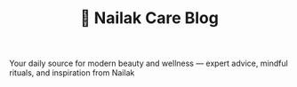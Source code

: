 ﻿---
title: "🌿 Nailak Care Blog"
---

Your daily source for modern beauty and wellness — expert advice, mindful rituals, and inspiration from Nailak
